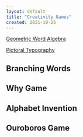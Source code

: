 ```yaml
---
layout: default
title: "Creativity Games"
created: 2021-10-25
---
```


<!-- some initial notes: https://docs.google.com/document/d/1PcB9VVG4tUVbFJ_W8gitWvzueMUBxOVNA5Cg7PzruXU/edit -->

[Geometric Word Algebra](/recipes/geometric-word-algebra)

[Pictoral Typography](/recipes/pictoral-typography)

## Branching Words

## Why Game

## Alphabet Invention

## Ouroboros Game

## 